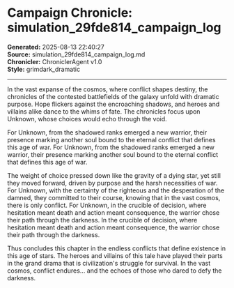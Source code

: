 # Campaign Chronicle: simulation_29fde814_campaign_log

**Generated:** 2025-08-13 22:40:27  
**Source:** simulation_29fde814_campaign_log.md  
**Chronicler:** ChroniclerAgent v1.0  
**Style:** grimdark_dramatic  

---

In the vast expanse of the cosmos, where conflict shapes destiny, the chronicles of the contested battlefields of the galaxy unfold with dramatic purpose. Hope flickers against the encroaching shadows, and heroes and villains alike dance to the whims of fate. The chronicles focus upon Unknown, whose choices would echo through the void.

For Unknown, from the shadowed ranks emerged a new warrior, their presence marking another soul bound to the eternal conflict that defines this age of war. For Unknown, from the shadowed ranks emerged a new warrior, their presence marking another soul bound to the eternal conflict that defines this age of war. 

The weight of choice pressed down like the gravity of a dying star, yet still they moved forward, driven by purpose and the harsh necessities of war. For Unknown, with the certainty of the righteous and the desperation of the damned, they committed to their course, knowing that in the vast cosmos, there is only conflict. For Unknown, in the crucible of decision, where hesitation meant death and action meant consequence, the warrior chose their path through the darkness. In the crucible of decision, where hesitation meant death and action meant consequence, the warrior chose their path through the darkness.

Thus concludes this chapter in the endless conflicts that define existence in this age of stars. The heroes and villains of this tale have played their parts in the grand drama that is civilization's struggle for survival. In the vast cosmos, conflict endures... and the echoes of those who dared to defy the darkness.